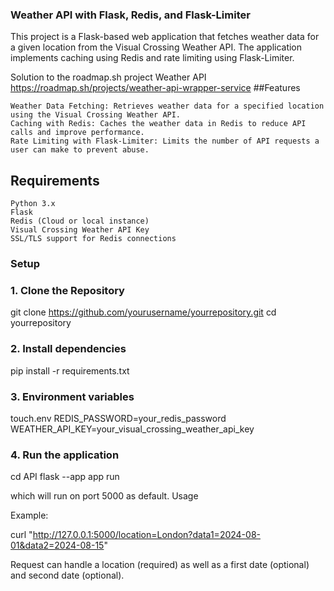 ### Weather API with Flask, Redis, and Flask-Limiter

This project is a Flask-based web application that fetches weather data for a given location from the Visual Crossing Weather API. The application implements caching using Redis and rate limiting using Flask-Limiter.

Solution to the roadmap.sh project Weather API https://roadmap.sh/projects/weather-api-wrapper-service
##Features

    Weather Data Fetching: Retrieves weather data for a specified location using the Visual Crossing Weather API.
    Caching with Redis: Caches the weather data in Redis to reduce API calls and improve performance.
    Rate Limiting with Flask-Limiter: Limits the number of API requests a user can make to prevent abuse.

## Requirements

    Python 3.x
    Flask
    Redis (Cloud or local instance)
    Visual Crossing Weather API Key
    SSL/TLS support for Redis connections

### Setup
### 1. Clone the Repository

git clone https://github.com/yourusername/yourrepository.git
cd yourrepository

### 2. Install dependencies

pip install -r requirements.txt

### 3. Environment variables

touch.env
REDIS_PASSWORD=your_redis_password
WEATHER_API_KEY=your_visual_crossing_weather_api_key

### 4. Run the application

cd API
flask --app app run

which will run on port 5000 as default.
Usage

Example:

curl "http://127.0.0.1:5000/location=London?data1=2024-08-01&data2=2024-08-15"

Request can handle a location (required) as well as a first date (optional) and second date (optional).
